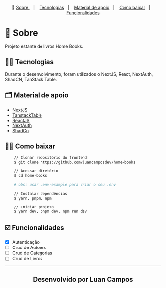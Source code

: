 <p align="center">🎉
  <a href="#-sobre"> Sobre </a>&nbsp;&nbsp;&nbsp;|&nbsp;&nbsp;&nbsp;
  <a href="#-conceitos-ensinados">Tecnologias</a>&nbsp;&nbsp;&nbsp;|&nbsp;&nbsp;&nbsp;
  <a href="#-material-de-apoio">Material de apoio</a>&nbsp;&nbsp;&nbsp;|&nbsp;&nbsp;&nbsp;
    <a href="#-como-baixar">Como baixar</a>&nbsp;&nbsp;&nbsp;|&nbsp;&nbsp;&nbsp;
    <a href="#️-funcionalidades">Funcionalidades</a>
</p>

# 🔖 Sobre

Projeto estante de livros Home Books.

## ✍🏻 Tecnologias

Durante o desenvolvimento, foram utilizados o NextJS, React, NextAuth, ShadCN, TanStack Table.

## 🗂 Material de apoio

- [NextJS](https://nextjs.org/)
- [TanstackTable](https://tanstack.com/table/v8)
- [ReactJS](https://react.dev/)
- [NextAuth](https://next-auth.js.org/)
- [ShadCn](https://ui.shadcn.com/)

## 👍🏻 Como baixar

```bash
    // Clonar repositório do frontend
    $ git clone https://github.com/luancamposdev/home-books

    // Acessar diretório
    $ cd home-books

    # obs: usar .env-example para criar o seu .env

    // Instalar dependências
    $ yarn, pnpm, npm

    // Iniciar projeto
    $ yarn dev, pnpm dev, npm run dev
```

## ☑️ Funcionalidades

- [x] Autenticação<br />
- [ ] Crud de Autores<br />
- [ ] Crud de Categorias<br />
- [ ] Crud de Livros<br />

---

<h2 align="center">Desenvolvido por Luan Campos </h2>
